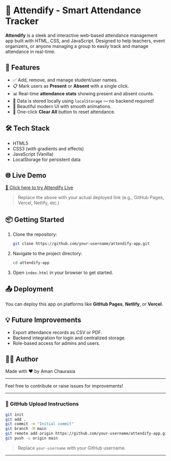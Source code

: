 # 🚀 Attendify - Smart Attendance Tracker

**Attendify** is a sleek and interactive web-based attendance management app built with HTML, CSS, and JavaScript. Designed to help teachers, event organizers, or anyone managing a group to easily track and manage attendance in real-time.

## 🎯 Features

- ✅ Add, remove, and manage student/user names.
- 📋 Mark users as **Present** or **Absent** with a single click.
- 📊 Real-time **attendance stats** showing present and absent counts.
- 💾 Data is stored locally using `localStorage` — no backend required!
- 🎨 Beautiful modern UI with smooth animations.
- 🧼 One-click **Clear All** button to reset attendance.

## 🛠️ Tech Stack

- HTML5
- CSS3 (with gradients and effects)
- JavaScript (Vanilla)
- LocalStorage for persistent data


## 🌐 Live Demo

[🔗 Click here to try Attendify Live](https://amanchaurasia-attendify-app.netlify.app/)

> Replace the above with your actual deployed link (e.g., GitHub Pages, Vercel, Netlify, etc.)

## 📦 Getting Started

1. Clone the repository:
   ```bash
   git clone https://github.com/your-username/attendify-app.git
   ```
2. Navigate to the project directory:
   ```bash
   cd attendify-app
   ```
3. Open `index.html` in your browser to get started.

## 📤 Deployment

You can deploy this app on platforms like **GitHub Pages**, **Netlify**, or **Vercel**.

## 💡 Future Improvements

- Export attendance records as CSV or PDF.
- Backend integration for login and centralized storage.
- Role-based access for admins and users.

## 👨‍💻 Author

Made with ❤️ by Aman Chaurasia

---

Feel free to contribute or raise issues for improvements!

---

### 📘 GitHub Upload Instructions

```bash
git init
git add .
git commit -m "Initial commit"
git branch -M main
git remote add origin https://github.com/your-username/attendify-app.git
git push -u origin main
```

> Replace `your-username` with your GitHub username.

---

